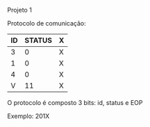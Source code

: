 Projeto 1

Protocolo de comunicação:

| ID | STATUS | X |
|----|--------|---|
| 3  | 0      | X |
| 1  | 0      | X |
| 4  | 0      | X |
| V  | 11     | X |

O protocolo é composto 3 bits: id, status e EOP

Exemplo: 201X
